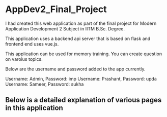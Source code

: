 # AppDev2_Final_Project

I had created this web application as part of the final project for Modern Application Development 2 Subject in IITM B.Sc. Degree.

This application uses a backend api server that is based on flask and frontend end uses vue.js.

This application can be used for memory training. You can create question on varoius topics.

Below are the username and password added to the app currently.

Username: Admin, Password: imp
Username: Prashant, Password: upda
Username: Sameer, Password: sukha

## Below is a detailed explanation of various pages in this application
